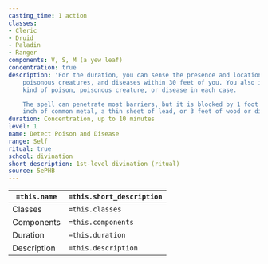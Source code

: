 ```yaml
---
casting_time: 1 action
classes:
- Cleric
- Druid
- Paladin
- Ranger
components: V, S, M (a yew leaf)
concentration: true
description: 'For the duration, you can sense the presence and location of poisons,
    poisonous creatures, and diseases within 30 feet of you. You also identify the
    kind of poison, poisonous creature, or disease in each case.

    The spell can penetrate most barriers, but it is blocked by 1 foot of stone, 1
    inch of common metal, a thin sheet of lead, or 3 feet of wood or dirt.'
duration: Concentration, up to 10 minutes
level: 1
name: Detect Poison and Disease
range: Self
ritual: true
school: divination
short_description: 1st-level divination (ritual)
source: 5ePHB
---
```


| `=this.name` | `=this.short_description` |
| ------------ | ------------------------- |
| Classes      | `=this.classes`           |
| Components   | `=this.components`        |
| Duration     | `=this.duration`          |
| Description  | `=this.description`       |